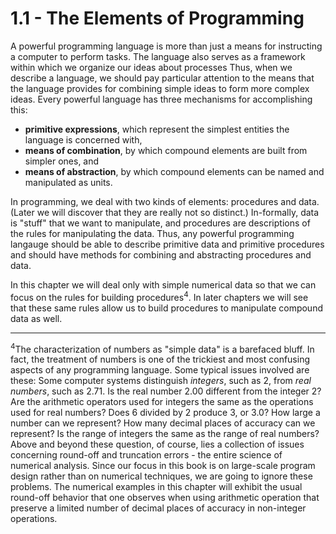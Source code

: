 # 1.1 - The Elements of Programming

A powerful programming language is more than just a means for instructing a computer to perform tasks. The language also serves as a framework within which we organize our ideas about processes Thus, when we describe a language, we should pay particular attention to the means that the language provides for combining simple ideas to form more complex ideas. Every powerful language has three mechanisms for accomplishing this:

- **primitive expressions**, which represent the simplest entities the language is concerned with,
- **means of combination**, by which compound elements are built from simpler ones, and
- **means of abstraction**, by which compound elements can be named and manipulated as units.

In programming, we deal with two kinds of elements: procedures and data. (Later we will discover that they are really not so distinct.) In-formally, data is "stuff" that we want to manipulate, and procedures are descriptions of the rules for manipulating the data. Thus, any powerful programming langauge should be able to describe primitive data and primitive procedures and should have methods for combining and abstracting procedures and data.

In this chapter we will deal only with simple numerical data so that we can focus on the rules for building procedures<sup>4</sup>. In later chapters we will see that these same rules allow us to build procedures to manipulate compound data as well.

---

<sup>4</sup>The characterization of numbers as "simple data" is a barefaced bluff. In fact, the treatment of numbers is one of the trickiest and most confusing aspects of any programming language. Some typical issues involved are these: Some computer systems distinguish _integers_, such as 2, from _real numbers_, such as 2.71. Is the real number 2.00 different from the integer 2? Are the arithmetic operators used for integers the same as the operations used for real numbers? Does 6 divided by 2 produce 3, or 3.0? How large a number can we represent? How many decimal places of accuracy can we represent? Is the range of integers the same as the range of real numbers? Above and beyond these question, of course, lies a collection of issues concerning round-off and truncation errors - the entire science of numerical analysis. Since our focus in this book is on large-scale program design rather than on numerical techniques, we are going to ignore these problems. The numerical examples in this chapter will exhibit the usual round-off behavior that one observes when using arithmetic operation that preserve a limited number of decimal places of accuracy in non-integer operations.
